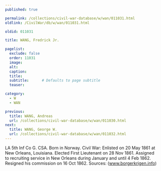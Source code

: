 ```yaml
---
published: true

permalink: /collections/civil-war-database/w/wan/011031.html
oldlink: /CivilWar/db/w/wan/011031.html

oldid: 011031

title: WANG, Fredrick Jr.

pagelist:
  exclude: false
  order: 11031
  image: 
  alt:
  caption:
  title:
  subtitle:      # Defaults to page subtitle
  teaser:

category: 
  - W 
  - WAN

previous:
  title: WANG, Andreas
  url: /collections/civil-war-database/w/wan/011030.html  
next:
  title: WANG, George W.
  url: /collections/civil-war-database/w/wan/011032.html   
---
```

LA 5th Inf Co G. CSA. Born in Norway. Civil War: Enlisted on 20 May 1861 at New Orleans, Louisiana. Elected First Lieutenant on 28 Nov 1861. Assigned to recruiting service in New Orleans during January and until 4 Feb 1862. Resigned his commission on 16 Oct 1862. Sources: (www.borgerkrigen.info)